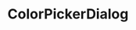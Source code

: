 ---
title: ColorPickerDialog
description: A generalized color picker in a dialog that tries to account for most color picking use cases.
category: libraries
screenshots:
  - src: https://raw.githubusercontent.com/fennifith/ColorPickerDialog/main/.github/images/hsv.png?raw=true
    alt: ""
links:
  - name: View source
    url: https://github.com/fennifith/ColorPickerDialog
---